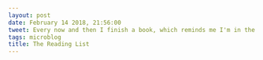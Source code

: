 ```yaml
---
layout: post
date: February 14 2018, 21:56:00
tweet: Every now and then I finish a book, which reminds me I'm in the middle of three others, and I decide to start a new one.
tags: microblog
title: The Reading List
---
```




